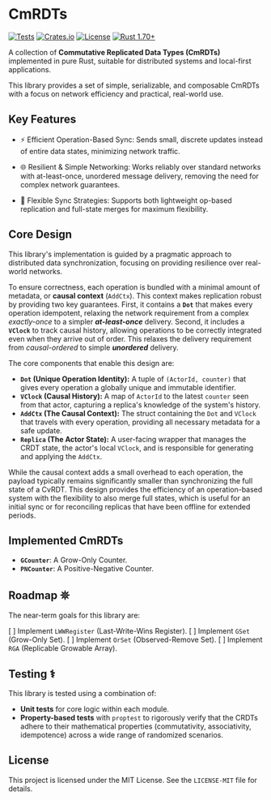 # CmRDTs

[![Tests](https://github.com/johvnik/CmRDTs/actions/workflows/rust.yml/badge.svg)](https://github.com/johvnik/CmRDTs/actions/workflows/rust.yml)
[![Crates.io](https://img.shields.io/crates/v/cmrdts.svg)](https://crates.io/crates/cmrdts)
[![License](https://img.shields.io/crates/l/cmrdts.svg)](https://github.com/johvnik/CmRDTs/blob/main/LICENSE-MIT)
[![Rust 1.70+](https://img.shields.io/badge/rust-1.70%2B-blue.svg)](https://rust-lang.org)

A collection of **Commutative Replicated Data Types (CmRDTs)** implemented in pure Rust, suitable for distributed systems and local-first applications.

This library provides a set of simple, serializable, and composable CmRDTs with a focus on network efficiency and practical, real-world use.

## Key Features
- ⚡️ Efficient Operation-Based Sync: Sends small, discrete updates instead of entire data states, minimizing network traffic.

- 🌐 Resilient & Simple Networking: Works reliably over standard networks with at-least-once, unordered message delivery, removing the need for complex network guarantees.

- 🔄 Flexible Sync Strategies: Supports both lightweight op-based replication and full-state merges for maximum flexibility.

## Core Design

This library's implementation is guided by a pragmatic approach to distributed data synchronization, focusing on providing resilience over real-world networks.

To ensure correctness, each operation is bundled with a minimal amount of metadata, or **causal context** (`AddCtx`). This context makes replication robust by providing two key guarantees. First, it contains a **`Dot`** that makes every operation idempotent, relaxing the network requirement from a complex *exactly-once* to a simpler ***at-least-once*** delivery. Second, it includes a **`VClock`** to track causal history, allowing operations to be correctly integrated even when they arrive out of order. This relaxes the delivery requirement from *causal-ordered* to simple ***unordered*** delivery.

The core components that enable this design are:

-  **`Dot` (Unique Operation Identity):** A tuple of `(ActorId, counter)` that gives every operation a globally unique and immutable identifier.
-  **`VClock` (Causal History):** A map of `ActorId` to the latest `counter` seen from that actor, capturing a replica's knowledge of the system's history.
-  **`AddCtx` (The Causal Context):** The struct containing the `Dot` and `VClock` that travels with every operation, providing all necessary metadata for a safe update.
-  **`Replica` (The Actor State):** A user-facing wrapper that manages the CRDT state, the actor's local `VClock`, and is responsible for generating and applying the `AddCtx`.

While the causal context adds a small overhead to each operation, the payload typically remains significantly smaller than synchronizing the full state of a CvRDT. This design provides the efficiency of an operation-based system with the flexibility to also merge full states, which is useful for an initial sync or for reconciling replicas that have been offline for extended periods.

## Implemented CmRDTs

- **`GCounter`**: A Grow-Only Counter.
- **`PNCounter`**: A Positive-Negative Counter.

## Roadmap 𖤓

The near-term goals for this library are:

[ ] Implement `LWWRegister` (Last-Write-Wins Register).
[ ] Implement `GSet` (Grow-Only Set).
[ ] Implement `OrSet` (Observed-Remove Set).
[ ] Implement `RGA` (Replicable Growable Array).

## Testing ⚕

This library is tested using a combination of:

- **Unit tests** for core logic within each module.
- **Property-based tests** with `proptest` to rigorously verify that the CRDTs adhere to their mathematical properties (commutativity, associativity, idempotence) across a wide range of randomized scenarios.

## License

This project is licensed under the MIT License. See the `LICENSE-MIT` file for details.
